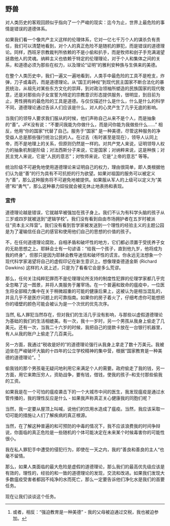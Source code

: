 ## 野兽

对人类历史的客观回顾似乎指向了一个严峻的现实：迄今为止，世界上最危险的事情是错误的道德体系。

如果我们看一个像共产主义这样的伦理体系，它对一亿七千万个人的谋杀负有责任，我们可以清楚地看到，对个人的真正危险不是随机的罪犯，而是错误的道德理论。同样，西班牙宗教裁判所依赖的不是小偷和扒手，而是牧师和刽子手充满渴望拯救他人的灵魂。纳粹主义也依赖于特定的伦理理论，对于个人和集体之间的关系，和道德必须为那些在权力，以及理论“证明”的雅利安种族与生俱来的美德。

在整个人类历史中，我们一遍又一遍地看到，人类手中最危险的工具不是枪支，炸弹，刀子或毒药，而是道德理论。从“国王的神权”到现代民主国家不断合法化的暴民统治，从祖先对某些东方文化的崇拜，到对政治领袖所塑造的民族国家的现代敬意，还是对那些向子女宣誓为特定的宗教意识形态提供服务，很明显，到目前为止，男性拥有的最危险的工具是道德。与仅仅描述什么是什么，什么是什么的科学不同，道德理论通过告诉人们应该是什么，对人的心灵产生了几乎无底的影响。

当我们的领导人要求我们服从的时候，他们声称自己从来不是个人，而是抽象的“善”。JFK没有说：“不要问我能为你做什么，而是问你能为我做些什么……” 相反，他用“你的国家”代替了自己。服务于“国家” 是一种美德，尽管这种服务的净受益人总是那些强行统治公民的人。在过去（有时甚至是现在），领导人认同上帝，而不是地理上的关系，但原则仍然是一样的。对共产党人来说，证明领导人权力的抽象机制是阶级；对法西斯分子来说，它是国家；对纳粹来说，这是种族；对民主党人来说，它是“人民的意志”；对牧师来说，它是“上帝的意志” 等等。

统治阶级不可避免地使用道德理论来证明自己的权力，理由很简单，即人类根据他们认为是“善”的行为具有不可抗拒的行为欲望。如果对祖国的服务可以被定义为“善”，那么这种服务将不可避免地被提供。如果服从军人的上级可以定义为“美德”和“勇气”，那么这种暴力奴役就会被无休止地表扬和表现。

### 宣传

道德理论越是错误，它就越早被强加在孩子身上。我们不认为有科学头脑的孩子从三岁或四岁就被送到“逻辑学校”。我们没有看到自由市场拥护者在五岁时被派往“资本主义阵营”。我们没有看到哲学家被发送到一个理性的经验主义的主题公园是为了灌输信任自己的感官和使用他们自己的思想的价值的孩子。

不，在任何道德理论腐败，自相矛盾和破坏性的地方，它们都必须置于受抚养子女的无助思想之上。耶稣会士有一句谚语：“给我一个孩子，直到他九岁，他将成为我的终身”，但那只是因为耶稣会教导迷信和破坏性的谎言。你永远无法想象一个现代科学家渴望将自己的虚假印记在新生意识上。想像理查德道金斯 (Richard Dawkins) 这样的人说上述，只是为了看看它会是多么荒谬。

那么，任何关注纯粹犯罪而不是伦理理论所支持的制度性犯罪的伦理学家都几乎完全忽略了这一图景，并将人类服务于屠宰场。在一个普遍和致命的瘟疫中，一位医生将全部精力集中在关于稍微超重的可能的健康后果上，这被认为是相当混乱的，并且几乎不是医疗问题上的可靠指南。如果你的房子着火了，仔细考虑你可能想把你的墙壁的颜色可能会被认为是一个次优的优先次序。

当然, 私人罪犯当然存在，但对我们的生活几乎没有影响，与那些以虚假道德理论为基础的我们的生活相媲美。有一次，我十一岁时，另一个男孩从我身上偷走了几美元。还有一次，当我二十六岁的时候，我把自己的提款卡放在一台银行机器里，有人从我的账户上偷走了几百美元。

另一方面，我通过“税收是好的”的道德理论强行从我身上拿走了数十万美元。我被迫坐在严峻破坏大脑的十四年的公立学校精神的集中营，根据“国家教育是一种美德的道德理论”。[^12 ]

偷我钱的那个男孩毫无疑问地利用它来满足个人的需要。政府偷走了我的钱，另一方面，用它来欺压穷人，资助战争，要有钱，借钱，使我的孩子–和支付那些偷我的工资。

如果我是在一个可怕的瘟疫袭击下的一个大城市中间的医生，我发现瘟疫是通过水管传播的，我的理性反应是什么 - 如果我声称真正关心健康我的同胞们呢？

当然，我一定要从屋顶上叫喊，说他们的饮用水造成了瘟疫。当然，我应该采取一切可能的措施让人们了解疾病的真正根源。

当然，在了解这种普遍的和可预防的中毒的情况下，我不应该浪费我的时间争辩说，你面临的真正危险是一些随机的个体可能决定在未来某个时候毒害你的可能性很小。

我在私人罪犯手中遭受的侵犯行为，即使在一天之内，我的”善良和善良的主人“也毫不留情。 

那么，如果人类面临的最大危险是虚假的道德理论，那么我们的最高优先级应该是有效的，理性的，经验的和一致的道德理论的发现，交流和改进。如果我们发现大多数瘟疫受害者都因不纯净的水而死亡，那么一定要告诉他们净化水是我们的首要任务。 

现在让我们谈谈这个任务。 

[^12]:  或者，相反：“强迫教育是一种美德” - 我的父母被迫通过交税，我也被迫参加。


